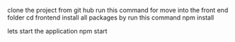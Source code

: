 clone the project from git hub 
run this command for move into the front end folder
cd frontend
install all packages by run this command
npm install

lets start the application
npm start
